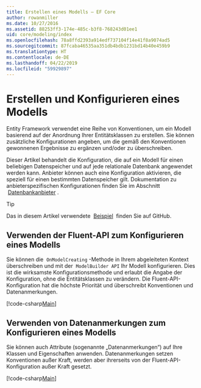 ```yaml
---
title: Erstellen eines Modells – EF Core
author: rowanmiller
ms.date: 10/27/2016
ms.assetid: 88253ff3-174e-485c-b3f8-768243d01ee1
uid: core/modeling/index
ms.openlocfilehash: 78a8ffd2393a914edf737104f14e41f8a9074ad5
ms.sourcegitcommit: 87fcaba46535aa351db4bdb1231bd14b40e459b9
ms.translationtype: HT
ms.contentlocale: de-DE
ms.lasthandoff: 04/22/2019
ms.locfileid: "59929897"
---
```

# <a name="creating-and-configuring-a-model"></a>Erstellen und Konfigurieren eines Modells

Entity Framework verwendet eine Reihe von Konventionen, um ein Modell basierend auf der Anordnung Ihrer Entitätsklassen zu erstellen. Sie können zusätzliche Konfigurationen angeben, um die gemäß den Konventionen gewonnenen Ergebnisse zu ergänzen und/oder zu überschreiben.

Dieser Artikel behandelt die Konfiguration, die auf ein Modell für einen beliebigen Datenspeicher und auf jede relationale Datenbank angewendet werden kann. Anbieter können auch eine Konfiguration aktivieren, die speziell für einen bestimmten Datenspeicher gilt. Dokumentation zu anbieterspezifischen Konfigurationen finden Sie im Abschnitt  [Datenbankanbieter](../providers/index.md) .

> [!TIP]  
> Das in diesem Artikel verwendete  [Beispiel](https://github.com/aspnet/EntityFramework.Docs/tree/master/samples)  finden Sie auf GitHub.

## <a name="use-fluent-api-to-configure-a-model"></a>Verwenden der Fluent-API zum Konfigurieren eines Modells

Sie können die  `OnModelCreating` -Methode in Ihrem abgeleiteten Kontext überschreiben und mit der  `ModelBuilder API` Ihr Modell konfigurieren. Dies ist die wirksamste Konfigurationsmethode und erlaubt die Angabe der Konfiguration, ohne die Entitätsklassen zu verändern. Die Fluent-API-Konfiguration hat die höchste Priorität und überschreibt Konventionen und Datenanmerkungen.

[!code-csharp[Main](../../../samples/core/Modeling/FluentAPI/Samples/Required.cs?highlight=11-13)]

## <a name="use-data-annotations-to-configure-a-model"></a>Verwenden von Datenanmerkungen zum Konfigurieren eines Modells

Sie können auch Attribute (sogenannte „Datenanmerkungen“) auf Ihre Klassen und Eigenschaften anwenden. Datenanmerkungen setzen Konventionen außer Kraft, werden aber ihrerseits von der Fluent-API-Konfiguration außer Kraft gesetzt.

[!code-csharp[Main](../../../samples/core/Modeling/DataAnnotations/Samples/Required.cs?highlight=14)]
